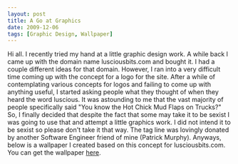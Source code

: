 ```yaml
---
layout: post
title: A Go at Graphics
date: 2009-12-06
tags: [Graphic Design, Wallpaper]
---
```

Hi all. I recently tried my hand at a little graphic design work. A while back
I came up with the domain name lusciousbits.com and bought it. I had a couple
different ideas for that domain. However, I ran into a very difficult time
coming up with the concept for a logo for the site. After a while of
contemplating various concepts for logos and failing to come up with anything
useful, I started asking people what they thought of when they heard the word
luscious. It was astounding to me that the vast majority of people specifically
said "You know the Hot Chick Mud Flaps on Trucks?" So, I finally decided that
despite the fact that some may take it to be sexist I was going to use that and
attempt a little graphics work. I did not intend it to be sexist so please
don't take it that way. The tag line was lovingly donated by another Software
Engineer friend of mine (Patrick Murphy). Anyways, below is a wallpaper I
created based on this concept for lusciousbits.com. You can get the wallpaper
[here](http://www.facebook.com/media/set/?set=a.629963920400.2070661.30901409&type=3&l=d82a9c683d).
